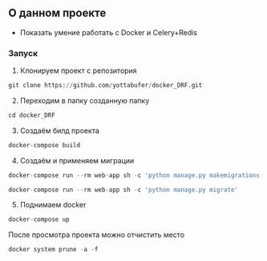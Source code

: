 ## О данном проекте 
* Показать умение работать с Docker и Celery+Redis


### Запуск
1. Клонируем проект с репозитория
```python
git clone https://github.com/yottabufer/docker_DRF.git
```
2. Переходим в папку созданную папку
```python
cd docker_DRF
```
3. Создаём билд проекта
```python
docker-compose build
```
4. Создаём и применяем миграции 
```python
docker-compose run --rm web-app sh -c 'python manage.py makemigrations'
```
```python
docker-compose run --rm web-app sh -c 'python manage.py migrate'
```
5. Поднимаем docker
```python
docker-compose up
```


После просмотра проекта можно отчистить место
```python
docker system prune -a -f
```
